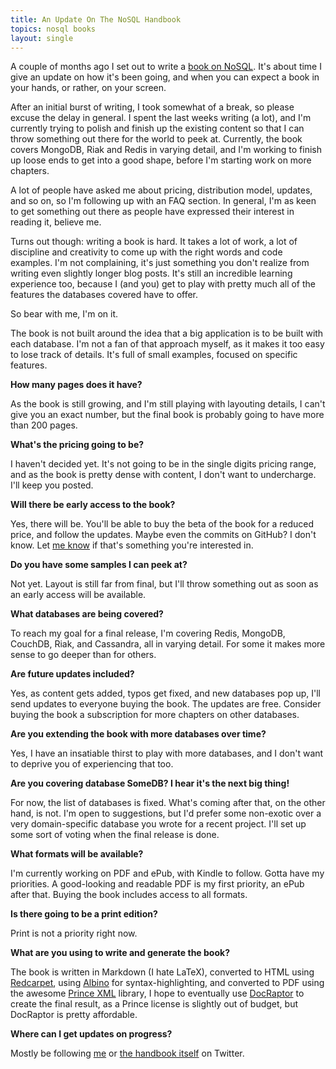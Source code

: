 ```yaml
---
title: An Update On The NoSQL Handbook
topics: nosql books
layout: single
---
```

A couple of months ago I set out to write a [book on
NoSQL](http://nosqlhandbook.com). It's about time I give an update on how it's
been going, and when you can expect a book in your hands, or rather, on your
screen.

After an initial burst of writing, I took somewhat of a break, so please excuse
the delay in general. I spent the last weeks writing (a lot), and I'm currently
trying to polish and finish up the existing content so that I can throw
something out there for the world to peek at. Currently, the book covers
MongoDB, Riak and Redis in varying detail, and I'm working to finish up loose
ends to get into a good shape, before I'm starting work on more chapters.

A lot of people have asked me about pricing, distribution model, updates, and so
on, so I'm following up with an FAQ section. In general, I'm as keen to get
something out there as people have expressed their interest in reading it,
believe me.

Turns out though: writing a book is hard. It takes a lot of work, a lot of
discipline and creativity to come up with the right words and code examples. I'm
not complaining, it's just something you don't realize from writing even
slightly longer blog posts. It's still an incredible learning experience too,
because I (and you) get to play with pretty much all of the features the
databases covered have to offer.

So bear with me, I'm on it.

The book is not built around the idea that a big application is to be built with
each database. I'm not a fan of that approach myself, as it makes it too easy to
lose track of details. It's full of small examples, focused on specific
features.

**How many pages does it have?**

As the book is still growing, and I'm still playing with layouting details, I
can't give you an exact number, but the final book is probably going to have
more than 200 pages.

**What's the pricing going to be?**

I haven't decided yet. It's not going to be in the single digits pricing range,
and as the book is pretty dense with content, I don't want to undercharge. I'll
keep you posted.

**Will there be early access to the book?**

Yes, there will be. You'll be able to buy the beta of the book for a reduced
price, and follow the updates. Maybe even the commits on GitHub? I don't know.
Let [me know](mailto:meyer@paperplanes.de) if that's something you're interested
in.

**Do you have some samples I can peek at?**

Not yet. Layout is still far from final, but I'll throw something out as soon as
an early access will be available.

**What databases are being covered?**

To reach my goal for a final release, I'm covering Redis, MongoDB, CouchDB,
Riak, and Cassandra, all in varying detail. For some it makes more sense to go
deeper than for others.

**Are future updates included?**

Yes, as content gets added, typos get fixed, and new databases pop up, I'll send
updates to everyone buying the book. The updates are free. Consider buying the
book a subscription for more chapters on other databases.

**Are you extending the book with more databases over time?**

Yes, I have an insatiable thirst to play with more databases, and I don't want
to deprive you of experiencing that too.

**Are you covering database SomeDB? I hear it's the next big thing!**

For now, the list of databases is fixed. What's coming after that, on the other
hand, is not. I'm open to suggestions, but I'd prefer some non-exotic over a
very domain-specific database you wrote for a recent project. I'll set up some
sort of voting when the final release is done.

**What formats will be available?**

I'm currently working on PDF and ePub, with Kindle to follow. Gotta have my
priorities. A good-looking and readable PDF is my first priority, an ePub after
that. Buying the book includes access to all formats.

**Is there going to be a print edition?**

Print is not a priority right now.

**What are you using to write and generate the book?**

The book is written in Markdown (I hate LaTeX), converted to HTML using
[Redcarpet](https://github.com/tanoku/redcarpet), using
[Albino](https://github.com/github/albino) for syntax-highlighting, and
converted to PDF using the awesome [Prince XML](http://www.princexml.com/)
library, I hope to eventually use [DocRaptor](http://docraptor.com/) to create
the final result, as a Prince license is slightly out of budget, but DocRaptor
is pretty affordable.

**Where can I get updates on progress?**

Mostly be following [me](http://twitter.com/roidrage) or [the handbook
itself](http://twitter.com/nosqlhandbook) on Twitter.
